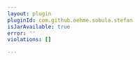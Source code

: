 ```yaml
---
layout: plugin
pluginId: com.github.oehme.sobula.stefan
isJarAvailable: true
error: ''
violations: []

---
```

